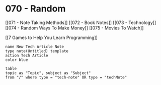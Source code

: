 # 070 - Random


[[071 - Note Taking Methods]]
[[072 - Book Notes]]
[[073 - Technology]]
[[074 - Random Ways To Make Money]]
[[075 - Movies To Watch]]



[[7 Games to Help You Learn Programming]]



```button
name New Tech Article Note
type note(Untitled) template
action Tech Article
color blue
```



```dataview
table
topic as "Topic", subject as "Subject"
from "/" where type = "tech-note" OR type = "techNote"

```

